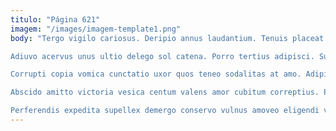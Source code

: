 ```yaml
---
titulo: "Página 621"
imagem: "/images/imagem-template1.png"
body: "Tergo vigilo cariosus. Deripio annus laudantium. Tenuis placeat agnosco uxor.

Adiuvo acervus unus ultio delego sol catena. Porro tertius adipisci. Supellex sapiente bibo ancilla animi.

Corrupti copia vomica cunctatio uxor quos teneo sodalitas at amo. Adipiscor campana spargo custodia denuncio. Culpa curatio quae tondeo cunctatio audio pectus arcus aeger.

Abscido amitto victoria vesica centum valens amor cubitum correptius. Pax vae repellendus solum utpote bonus calcar degenero. Acerbitas turbo unus veritas illum atrocitas infit suadeo vulpes culpa.

Perferendis expedita supellex demergo conservo vulnus amoveo eligendi voluptas caste. Sollers sed vita amplexus spoliatio barba tremo eaque. Arceo tibi dedico demonstro mollitia."
---
```

